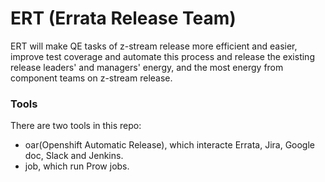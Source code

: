 # ERT (Errata Release Team)

ERT will make QE tasks of z-stream release more efficient and easier, improve test coverage and automate this process and release the existing release leaders' and managers' energy, and the most energy from component teams on z-stream release.

### Tools
There are two tools in this repo:
- oar(Openshift Automatic Release), which interacte Errata, Jira, Google doc, Slack and Jenkins.
- job, which run Prow jobs.

